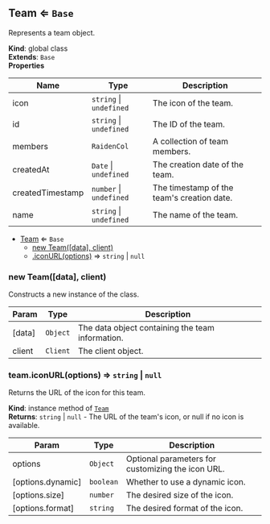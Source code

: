 <a name="Team"></a>

## Team ⇐ <code>Base</code>
Represents a team object.

**Kind**: global class  
**Extends**: <code>Base</code>  
**Properties**

| Name | Type | Description |
| --- | --- | --- |
| icon | <code>string</code> \| <code>undefined</code> | The icon of the team. |
| id | <code>string</code> \| <code>undefined</code> | The ID of the team. |
| members | <code>RaidenCol</code> | A collection of team members. |
| createdAt | <code>Date</code> \| <code>undefined</code> | The creation date of the team. |
| createdTimestamp | <code>number</code> \| <code>undefined</code> | The timestamp of the team's creation date. |
| name | <code>string</code> \| <code>undefined</code> | The name of the team. |


* [Team](#Team) ⇐ <code>Base</code>
    * [new Team([data], client)](#new_Team_new)
    * [.iconURL(options)](#Team+iconURL) ⇒ <code>string</code> \| <code>null</code>

<a name="new_Team_new"></a>

### new Team([data], client)
Constructs a new instance of the class.


| Param | Type | Description |
| --- | --- | --- |
| [data] | <code>Object</code> | The data object containing the team information. |
| client | <code>Client</code> | The client object. |

<a name="Team+iconURL"></a>

### team.iconURL(options) ⇒ <code>string</code> \| <code>null</code>
Returns the URL of the icon for this team.

**Kind**: instance method of [<code>Team</code>](#Team)  
**Returns**: <code>string</code> \| <code>null</code> - The URL of the team's icon, or null if no icon is available.  

| Param | Type | Description |
| --- | --- | --- |
| options | <code>Object</code> | Optional parameters for customizing the icon URL. |
| [options.dynamic] | <code>boolean</code> | Whether to use a dynamic icon. |
| [options.size] | <code>number</code> | The desired size of the icon. |
| [options.format] | <code>string</code> | The desired format of the icon. |

